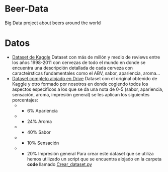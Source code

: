 # Beer-Data
Big Data project about beers around the world

# Datos
* [Dataset de Kaggle](https://www.kaggle.com/datasets/volodymyrpivoshenko/multi-aspect-beer-reviews)
Dataset con más de millón y medio de reviews entre los años 1998-2011 con cervezas de todo el mundo en donde se encuentra una descripción detallada de cada cerveza con caracteírsticas fundamentales como el ABV, sabor, apariencia, aroma...
* [Dataset completo alojado en Drive](https://drive.google.com/file/d/1vjSE_9jBK57TYwqUhIQ2zHbTSk7UfHPo/view)
Dataset con el original obtenido de Kaggle y otro formado por nosotros en donde cogiendo todos los aspectos específicos a los que se da una nota de 0-5 (sabor, apariencia, sensación, aroma, impresión general) se les aplican los siguientes porcentajes:
    * * 6% Apariencia
    * * 24% Aroma
    * * 40% Sabor
    * * 10% Sensación
    * * 20% Impresión general
Para crear este dataset que se utiliza hemos utilizado un script que se encuentra alojado en la carpeta **code** llamado [Crear_dataset.py](https://github.com/ROGOSE/Beer-Data/blob/main/code/Crear_dataset.py)

